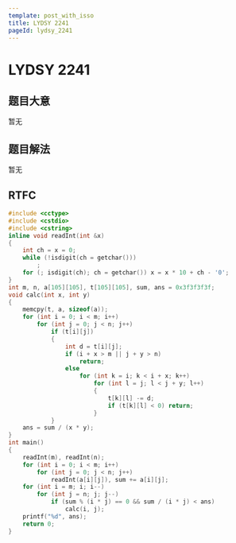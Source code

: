 ```yaml
---
template: post_with_isso
title: LYDSY 2241
pageId: lydsy_2241
---
```


# LYDSY 2241
<span id="poem"></span><script>$(function(){$.ajax('/api/poem?rnd='+Date.now()+Math.random()).done(function(data){$('#poem').text(data);});});</script>
## 题目大意
暂无

## 题目解法
暂无

## RTFC

```cpp
#include <cctype>
#include <cstdio>
#include <cstring>
inline void readInt(int &x)
{
    int ch = x = 0;
    while (!isdigit(ch = getchar()))
        ;
    for (; isdigit(ch); ch = getchar()) x = x * 10 + ch - '0';
}
int m, n, a[105][105], t[105][105], sum, ans = 0x3f3f3f3f;
void calc(int x, int y)
{
    memcpy(t, a, sizeof(a));
    for (int i = 0; i < m; i++)
        for (int j = 0; j < n; j++)
            if (t[i][j])
            {
                int d = t[i][j];
                if (i + x > m || j + y > n)
                    return;
                else
                    for (int k = i; k < i + x; k++)
                        for (int l = j; l < j + y; l++)
                        {
                            t[k][l] -= d;
                            if (t[k][l] < 0) return;
                        }
            }
    ans = sum / (x * y);
}
int main()
{
    readInt(m), readInt(n);
    for (int i = 0; i < m; i++)
        for (int j = 0; j < n; j++)
            readInt(a[i][j]), sum += a[i][j];
    for (int i = m; i; i--)
        for (int j = n; j; j--)
            if (sum % (i * j) == 0 && sum / (i * j) < ans)
                calc(i, j);
    printf("%d", ans);
    return 0;
}
```
<div id="__comment"></div>
